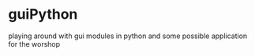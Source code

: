 # guiPython
playing around with gui modules in python and some possible application for the worshop

